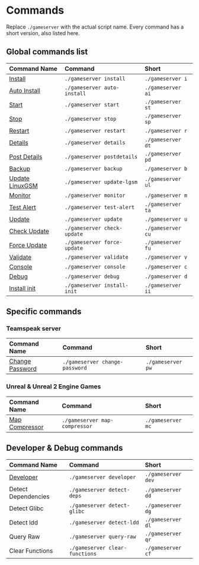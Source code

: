 # Commands

Replace `./gameserver` with the actual script name. Every command has a short version, also listed here.

## Global commands list

| Command Name | Command | Short |
| :--- | :--- | :--- |
| [Install](install.md) | `./gameserver install` | `./gameserver i` |
| [Auto Install](install.md#auto-install) | `./gameserver auto-install` | `./gameserver ai` |
| [Start](start-stop-restart.md#starting-a-server) | `./gameserver start` | `./gameserver st` |
| [Stop](start-stop-restart.md#stopping-a-server) | `./gameserver stop` | `./gameserver sp` |
| [Restart](start-stop-restart.md#restarting-a-server) | `./gameserver restart` | `./gameserver r` |
| [Details](details.md) | `./gameserver details` | `./gameserver dt` |
| [Post Details](details.md#post-details) | `./gameserver postdetails` | `./gameserver pd` |
| [Backup](backup.md) | `./gameserver backup` | `./gameserver b` |
| [Update LinuxGSM](update-lgsm.md) | `./gameserver update-lgsm` | `./gameserver ul` |
| [Monitor](monitor.md) | `./gameserver monitor` | `./gameserver m` |
| [Test Alert](test-alert.md) | `./gameserver test-alert` | `./gameserver ta` |
| [Update](update.md) | `./gameserver update` | `./gameserver u` |
| [Check Update](check-update.md) | `./gameserver check-update` | `./gameserver cu` |
| [Force Update](force-update.md) | `./gameserver force-update` | `./gameserver fu` |
| [Validate](validate.md) | `./gameserver validate` | `./gameserver v` |
| [Console](console.md) | `./gameserver console` | `./gameserver c` |
| [Debug](debug.md) | `./gameserver debug` | `./gameserver d` |
| [Install init](install-init.md) | `./gameserver install-init` | `./gameserver ii` | 

## Specific commands

### Teamspeak server

| Command Name | Command | Short |
| :--- | :--- | :--- |
| [Change Password](change-password.md) | `./gameserver change-password` | `./gameserver pw` |

### Unreal & Unreal 2 Engine Games

| Command Name | Command | Short |
| :--- | :--- | :--- |
| [Map Compressor](map-compressor.md) | `./gameserver map-compressor` | `./gameserver mc` |

## Developer & Debug commands

| Command Name | Command | Short |
| :--- | :--- | :--- |
| [Developer](https://github.com/GameServerManagers/LinuxGSM-Docs/tree/0412348decd8889d020851076f6435bca490a773/developers/developer-commands.md) | `./gameserver developer` | `./gameserver dev` |
| Detect Dependencies | `./gameserver detect-deps` | `./gameserver dd` |
| Detect Glibc | `./gameserver detect-glibc` | `./gameserver dg` |
| Detect ldd | `./gameserver detect-ldd` | `./gameserver dl` |
| Query Raw | `./gameserver query-raw` | `./gameserver qr` |
| Clear Functions | `./gameserver clear-functions` | `./gameserver cf` |

